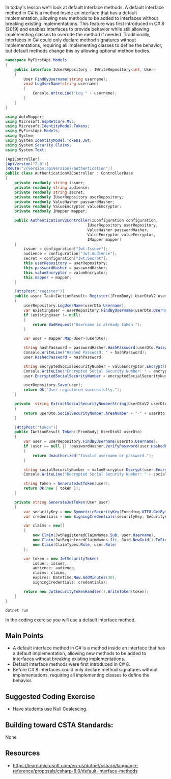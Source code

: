 In today's lesson we'll look at default interface methods. A default interface method in C# is a method inside an interface that has a default implementation, allowing new methods to be added to interfaces without breaking existing implementations. This feature was first introduced in C# 8 (2019) and enables interfaces to provide behavior while still allowing implementing classes to override the method if needed. Traditionally, interfaces in C# could only declare method signatures without implementations, requiring all implementing classes to define the behavior, but default methods change this by allowing optional method bodies.

``` cs
namespace MyFirstApi.Models
{
    public interface IUserRepository : IWriteRepository<int, User> 
    {
        User FindByUsername(string username);
        void LogUserName(string username)
        {
            Console.WriteLine("Log " + username);
        }
    }
}
```

``` cs
using AutoMapper;
using Microsoft.AspNetCore.Mvc;
using Microsoft.IdentityModel.Tokens;
using MyFirstApi.Models;
using System;
using System.IdentityModel.Tokens.Jwt;
using System.Security.Claims;
using System.Text;

[ApiController]
[ApiVersion("2.0")]
[Route("v{version:apiVersion}/authentication")]
public class AuthenticationV2Controller : ControllerBase
{
    private readonly string issuer;
    private readonly string audience;
    private readonly string secret;
    private readonly IUserRepository userRepository;
    private readonly ValueHasher passwordHasher;
    private readonly ValueEncryptor valueEncryptor;
    private readonly IMapper mapper;

    public AuthenticationV2Controller(IConfiguration configuration, 
                                    IUserRepository userRepository, 
                                    ValueHasher passwordHasher, 
                                    ValueEncryptor valueEncryptor,
                                    IMapper mapper)
    {
        issuer = configuration["Jwt:Issuer"];
        audience = configuration["Jwt:Audience"];
        secret = configuration["Jwt:Secret"];
        this.userRepository = userRepository;
        this.passwordHasher = passwordHasher;
        this.valueEncryptor = valueEncryptor;
        this.mapper = mapper;
    }

    [HttpPost("register")]
    public async Task<IActionResult> Register([FromBody] UserDtoV2 userDto)
    {
        userRepository.LogUserName(userDto.Username);
        var existingUser = userRepository.FindByUsername(userDto.Username);
        if (existingUser != null)
        {
            return BadRequest("Username is already taken.");
        }

        var user = mapper.Map<User>(userDto);

        string hashPassword = passwordHasher.HashPassword(userDto.Password);
        Console.WriteLine("Hashed Password: " + hashPassword);
        user.HashedPassword = hashPassword;

        string encryptedSocialSecurityNumber = valueEncryptor.Encrypt(ExtractSocialSecurityNumberString(userDto));
        Console.WriteLine("Encrypted Social Security Number: " + encryptedSocialSecurityNumber);
        user.EncryptedSocialSecurityNumber = encryptedSocialSecurityNumber;

        userRepository.Save(user);
        return Ok("User registered successfully.");
    }

    private  string ExtractSocialSecurityNumberString(UserDtoV2 userDto)
    {
        return userDto.SocialSecurityNumber.AreaNumber + "-" + userDto.SocialSecurityNumber.GroupNumber + "-" + userDto.SocialSecurityNumber.SerialNumber;
    }

    [HttpPost("token")]
    public IActionResult Token([FromBody] UserDtoV2 userDto)
    {
        var user = userRepository.FindByUsername(userDto.Username);
        if (user == null || !passwordHasher.VerifyPassword(user.HashedPassword, userDto.Password))
        {
            return Unauthorized("Invalid username or password.");
        }

        string socialSecurityNumber = valueEncryptor.Decrypt(user.EncryptedSocialSecurityNumber);
        Console.WriteLine("Decrypted Social Security Number: " + socialSecurityNumber);

        string token = GenerateJwtToken(user);
        return Ok(new { token });
    }

    private string GenerateJwtToken(User user)
    {
        var securityKey = new SymmetricSecurityKey(Encoding.UTF8.GetBytes(secret));
        var credentials = new SigningCredentials(securityKey, SecurityAlgorithms.HmacSha256);

        var claims = new[]
        {
            new Claim(JwtRegisteredClaimNames.Sub, user.Username),
            new Claim(JwtRegisteredClaimNames.Jti, Guid.NewGuid().ToString()),
            new Claim(ClaimTypes.Role, user.Role)
        };

        var token = new JwtSecurityToken(
            issuer: issuer,
            audience: audience,
            claims: claims,
            expires: DateTime.Now.AddMinutes(30),
            signingCredentials: credentials);

        return new JwtSecurityTokenHandler().WriteToken(token);
    }
}
```

`dotnet run`

In the coding exercise you will use a default interface method.

## Main Points
- A default interface method in C# is a method inside an interface that has a default implementation, allowing new methods to be added to interfaces without breaking existing implementations.
- Default interface methods were first introduced in C# 8.
- Before C# 8 interfaces could only declare method signatures without implementations, requiring all implementing classes to define the behavior.

## Suggested Coding Exercise
- Have students use Null Coalescing.

## Building toward CSTA Standards:
None

## Resources
- https://learn.microsoft.com/en-us/dotnet/csharp/language-reference/proposals/csharp-8.0/default-interface-methods